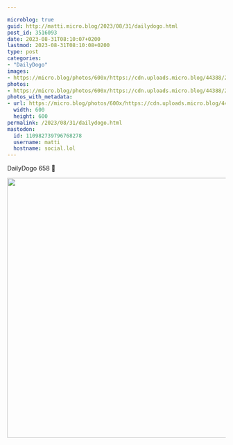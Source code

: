 ```yaml
---

microblog: true
guid: http://matti.micro.blog/2023/08/31/dailydogo.html
post_id: 3516093
date: 2023-08-31T08:10:07+0200
lastmod: 2023-08-31T08:10:08+0200
type: post
categories:
- "DailyDogo"
images:
- https://micro.blog/photos/600x/https://cdn.uploads.micro.blog/44388/2023/0687b4bc393e46108fe9d89f5019174c.jpg
photos:
- https://micro.blog/photos/600x/https://cdn.uploads.micro.blog/44388/2023/0687b4bc393e46108fe9d89f5019174c.jpg
photos_with_metadata:
- url: https://micro.blog/photos/600x/https://cdn.uploads.micro.blog/44388/2023/0687b4bc393e46108fe9d89f5019174c.jpg
  width: 600
  height: 600
permalink: /2023/08/31/dailydogo.html
mastodon:
  id: 110982739796768278
  username: matti
  hostname: social.lol
---
```

DailyDogo 658 🐶

<img src="/media/uploads/2023/0687b4bc393e46108fe9d89f5019174c.jpg" width="600" height="600" alt="" />
